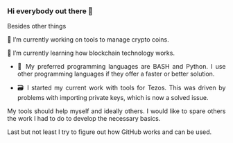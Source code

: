 ### Hi everybody out there 🖖

Besides other things

<!--
**ztenretep/ztenretep** is a ✨ _special_ ✨ repository because its `README.md` (this file) appears on your GitHub profile.

Here are some ideas to get you started:

- 🔭 I’m currently working on tools to ...
- 🌱 I’m currently learning how ...
- 👯 I’m looking to collaborate on ...
- 🤔 I’m looking for help with ...
- 💬 Ask me about ...
- 📫 How to reach me: ...
- 😄 Pronouns: ... 
- ⚡ Fun fact: ...
-->
🔭 I’m currently working on tools to manage crypto coins.

🌱 I’m currently learning how blockchain technology works.

- <p align="justify">💾 My preferred programming languages are BASH and Python. I use other programming languages if they offer a faster or better solution.</p>

- <p align="justify">🗃️ I started my current work with tools for Tezos. This was driven by problems with importing private keys, which is now a solved issue.</p>

<p align="justify">My tools should help myself and ideally others. I would like to spare others the work I had to do to develop the necessary basics.</p>

<p align="justify">Last but not least I try to figure out how GitHub works and can be used.<p>
